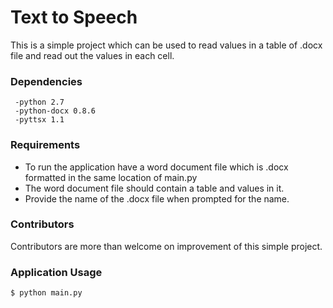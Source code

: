 # Text to Speech
This is a simple project which can be used to read values in a table of .docx file and read out the values in each cell.

### Dependencies
     -python 2.7
     -python-docx 0.8.6
     -pyttsx 1.1

### Requirements
* To run the application have a word document file which is .docx formatted in the same location of main.py
* The word document file should contain a table and values in it.
* Provide the name of the .docx file when prompted for the name.
    
### Contributors
Contributors are more than welcome on improvement of this simple project.

### Application Usage
```sh
$ python main.py
```
